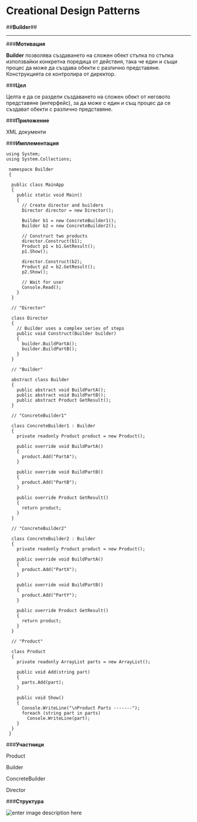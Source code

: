 # **Creational Design Patterns** #


##**Builder**##


----------


###**Мотивация**

**Builder** позволява създаването на сложен обект стъпка по стъпка използвайки конкретна поредица от действия, така че един и същи процес да може да създава обекти с различно представяне. Конструкцията се контролира от директор.

###**Цел**

Целта е да се раздели създаването на сложен обект от неговото представяне (интерфейс), за да може с един и същ процес да се създават обекти с различно представяне.

###**Приложение**

XML документи

###**Имплементация**

```
using System;
using System.Collections;

 namespace Builder
 {

  public class MainApp
  {
    public static void Main()
    {
      // Create director and builders
      Director director = new Director();

      Builder b1 = new ConcreteBuilder1();
      Builder b2 = new ConcreteBuilder2();

      // Construct two products
      director.Construct(b1);
      Product p1 = b1.GetResult();
      p1.Show();

      director.Construct(b2);
      Product p2 = b2.GetResult();
      p2.Show();

      // Wait for user
      Console.Read();
    }
  }

  // "Director"

  class Director
  {
    // Builder uses a complex series of steps
    public void Construct(Builder builder)
    {
      builder.BuildPartA();
      builder.BuildPartB();
    }
  }

  // "Builder"

  abstract class Builder
  {
    public abstract void BuildPartA();
    public abstract void BuildPartB();
    public abstract Product GetResult();
  }

  // "ConcreteBuilder1"

  class ConcreteBuilder1 : Builder
  {
    private readonly Product product = new Product();

    public override void BuildPartA()
    {
      product.Add("PartA");
    }

    public override void BuildPartB()
    {
      product.Add("PartB");
    }

    public override Product GetResult()
    {
      return product;
    }
  }

  // "ConcreteBuilder2"

  class ConcreteBuilder2 : Builder
  {
    private readonly Product product = new Product();

    public override void BuildPartA()
    {
      product.Add("PartX");
    }

    public override void BuildPartB()
    {
      product.Add("PartY");
    }

    public override Product GetResult()
    {
      return product;
    }
  }

  // "Product"

  class Product
  {
    private readonly ArrayList parts = new ArrayList();

    public void Add(string part)
    {
      parts.Add(part);
    }

    public void Show()
    {
      Console.WriteLine("\nProduct Parts -------");
      foreach (string part in parts)
        Console.WriteLine(part);
    }
  }
 } 
```

###**Участници**

Product

Builder

ConcreteBuilder

Director

###**Структура**

![enter image description here](https://github.com/tokera/TelerikAcademyHomeworks/blob/master/HighQualityCode/CreationalPatterns/images/Builder.jpg)